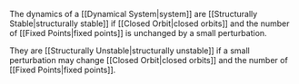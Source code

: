 The dynamics of a [[Dynamical System|system]] are [[Structurally Stable|structurally stable]] if [[Closed Orbit|closed orbits]] and the number of  [[Fixed Points|fixed points]] is unchanged by a small perturbation. 

They are [[Structurally Unstable|structurally unstable]] if a small perturbation may change [[Closed Orbit|closed orbits]] and the number of  [[Fixed Points|fixed points]]. 